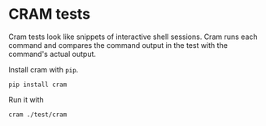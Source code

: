 # CRAM tests

Cram tests look like snippets of interactive shell sessions. Cram runs each command and compares the command output in the test with the command's actual output.

Install cram with `pip`.

```
pip install cram
```

Run it with

```
cram ./test/cram
```
